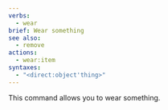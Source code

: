 ```yaml
---
verbs:
  - wear
brief: Wear something
see also:
  - remove
actions:
  - wear:item
syntaxes:
  - "<direct:object'thing>"
---
```

This command allows you to wear something.